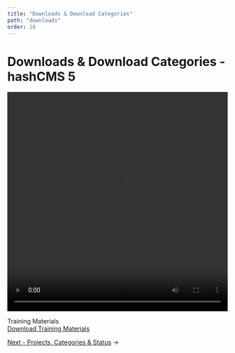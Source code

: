 ```yaml
---
title: "Downloads & Download Categories"
path: "downloads"
order: 18
---
```


# Downloads & Download Categories - hashCMS 5

 <video width="100%" height="500" controls>
  <source src="https://hash-media.s3.ap-southeast-1.amazonaws.com/training_videos/hashcms5/lessons/downloads.mp4" type="video/mp4">
</video> 

Training Materials </br>
[Download Training Materials](https://hash-media.s3.ap-southeast-1.amazonaws.com/localcouncil_trainings/Training+Materials.zip "Download Training Materials")

[Next - Projects, Categories & Status](projects.md) ->